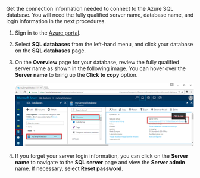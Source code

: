
<!-- sql-database-connect-query-prerequisites-server-connection-info-includes.md 
## SQL server connection information
-->

Get the connection information needed to connect to the Azure SQL database. You will need the fully qualified server name, database name, and login information in the next procedures.

1. Sign in to the [Azure portal](https://portal.azure.com/).

1. Select **SQL databases** from the left-hand menu, and click your database on the **SQL databases** page.

1. On the **Overview** page for your database, review the fully qualified server name as shown in the following image. You can hover over the **Server name** to bring up the **Click to copy** option.  

   ![server-name](./media/sql-database-connect-query-prerequisites-server-connection-info-includes/server-name.png)

1. If you forget your server login information, you can click on the **Server name** to navigate to the **SQL server** page and view the **Server admin** name. If necessary, select **Reset password**.
